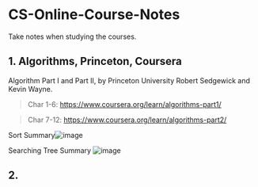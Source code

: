 # CS-Online-Course-Notes

Take notes when studying the courses.

## 1. Algorithms, Princeton, Coursera

Algorithm Part I and Part II, by Princeton University Robert Sedgewick and Kevin Wayne.

> Char 1-6: https://www.coursera.org/learn/algorithms-part1/

> Char 7-12: https://www.coursera.org/learn/algorithms-part2/

Sort Summary![image](https://user-images.githubusercontent.com/56275127/113489117-d5006200-9487-11eb-815f-e89afda14307.png)

Searching Tree Summary ![image](https://user-images.githubusercontent.com/56275127/113495925-799b9780-94ba-11eb-8169-b5b4f233263e.png)



## 2.
